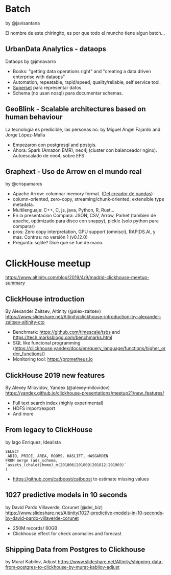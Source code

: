 Batch
=====
by @javisantana

El nombre de este chiringito, es por que todo el muncho tiene algun batch...


UrbanData Analytics - dataops
-----------------------------
Dataops by @jmnavarro

* Books: "getting data operations right" and "creating a data driven enterprise with dataops"
* Automation, repeatable, rapid/speed, quality/reliable, self service tool.
* [Superset](https://superset.incubator.apache.org/) para representar datos.
* Schema (no usan nosql) para documentar schemas.


GeoBlink - Scalable architectures based on human behaviour
----------------------------------------------------------
La tecnología es predicible, las personas no. by Miguel Ángel Fajardo and Jorge López-Malla

* Empezaron con postgresql and postgis.
* Ahora: Spark (Amazon EMR), neo4j (cluster con balanceador nginx). Autoescalado de neo4j sobre EFS


Graphext - Uso de Arrow en el mundo real
----------------------------------------
by @crispamares

* Apache Arrow: columnar memory format. ([Del creador de pandas](http://wesmckinney.com/blog/apache-arrow-pandas-internals/))
* column-oriented, zero-copy, streaming/chunk-oriented, extensible type metadata.
* Multilenguaje: C++, C, js, java, Python, R, Rust...
* En la presentacion Compara: JSON, CSV, Arrow, Parket (tambien de apache, optimizado para disco con snappy), pickle (solo python para comparar)
* pros: Zero copy interpretation, GPU support (omnisci), RAPIDS.AI, y mas. Contras: no versión 1 (v0.12.0)
* Pregunta: sqlite? Dice que se fue de mano.


ClickHouse meetup
==================
https://www.altinity.com/blog/2019/4/9/madrid-clickhouse-meetup-summary

ClickHouse introduction
-----------------------
By Alexander Zaitsev, Altinity (@alex-zaitsev)
https://www.slideshare.net/Altinity/clickhouse-introduction-by-alexander-zaitsev-altinity-cto

* Benchmark: https://github.com/timescale/tsbs and https://tech.marksblogg.com/benchmarks.html
* SQL like funcional programming (https://clickhouse.yandex/docs/en/query_language/functions/higher_order_functions/)
* Monitoring tool: https://prometheus.io


ClickHouse 2019 new features
----------------------------
By Alexey Milovidov, Yandex (@alexey-milovidov)
https://yandex.github.io/clickhouse-presentations/meetup21/new_features/

* Full text search index (highly experimental)
* HDFS import/export
* And more

From legacy to ClickHouse
-------------------------
by Iago Enriquez, Idealista

```
SELECT
 ADID, PRICE, AREA, ROOMS. HASLIFT, HASGARDEN
FROM merge (ads_schema,
`assets_(chalet|home)_m(201806|201809|201812|201903)`
)
```

* https://github.com/catboost/catboost to  estimate missing values



1027 predictive models in 10 seconds
------------------------------------
by David Pardo Villaverde, Corunet (@dei_biz)
https://www.slideshare.net/Altinity/1027-predictive-models-in-10-seconds-by-david-pardo-villaverde-corunet

* 250M records/ 60GB
* Clickhouse effect for check anomalies and forecast



Shipping Data from Postgres to Clickhouse
-----------------------------------------
by Murat Kabilov, Adjust
https://www.slideshare.net/Altinity/shipping-data-from-postgres-to-clickhouse-by-murat-kabilov-adjust
